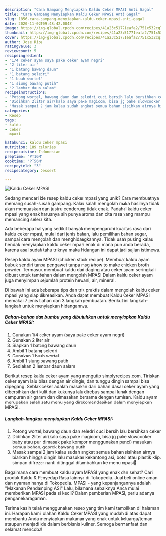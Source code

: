 ```yaml
---
description: "Cara Gampang Menyiapkan Kaldu Ceker MPASI Anti Gagal"
title: "Cara Gampang Menyiapkan Kaldu Ceker MPASI Anti Gagal"
slug: 1856-cara-gampang-menyiapkan-kaldu-ceker-mpasi-anti-gagal
date: 2020-11-02T09:48:42.004Z
image: https://img-global.cpcdn.com/recipes/41a23c51771eafa2/751x532cq70/kaldu-ceker-mpasi-foto-resep-utama.jpg
thumbnail: https://img-global.cpcdn.com/recipes/41a23c51771eafa2/751x532cq70/kaldu-ceker-mpasi-foto-resep-utama.jpg
cover: https://img-global.cpcdn.com/recipes/41a23c51771eafa2/751x532cq70/kaldu-ceker-mpasi-foto-resep-utama.jpg
author: Jose Rios
ratingvalue: 3
reviewcount: 5
recipeingredient:
- "1/4 ceker ayam saya pake ceker ayam negri"
- "2 liter air"
- "1 batang bawang daun"
- "1 batang seledri"
- "1 buah wortel"
- "1 siung bawang putih"
- "2 lembar daun salam"
recipeinstructions:
- "Potong wortel, bawang daun dan seledri cuci bersih lalu bersihkan ceker"
- "Didihkan 2liter air(kalo saya pake magicom, bisa jg pake slowcooker baby atau pun dimasak pake kompor menggunakan panci) masukan semua bahan, geprek bawang putih"
- "Masak sampai 2 jam kalau sudah angkat semua bahan sisihkan airnya biarkan hingga dingin lalu masukan kekantong asi, botol atau plastik klip. simpan difrezer nanti ditinggal ditambahkan ke menu mpasi🙂"
categories:
- Resep
tags:
- kaldu
- ceker
- mpasi

katakunci: kaldu ceker mpasi 
nutrition: 189 calories
recipecuisine: Indonesian
preptime: "PT16M"
cooktime: "PT56M"
recipeyield: "3"
recipecategory: Dessert

---
```



![Kaldu Ceker MPASI](https://img-global.cpcdn.com/recipes/41a23c51771eafa2/751x532cq70/kaldu-ceker-mpasi-foto-resep-utama.jpg)

Sedang mencari ide resep kaldu ceker mpasi yang unik? Cara membuatnya memang susah-susah gampang. Kalau salah mengolah maka hasilnya tidak akan memuaskan dan justru cenderung tidak enak. Padahal kaldu ceker mpasi yang enak harusnya sih punya aroma dan cita rasa yang mampu memancing selera kita.

Ada beberapa hal yang sedikit banyak mempengaruhi kualitas rasa dari kaldu ceker mpasi, mulai dari jenis bahan, lalu pemilihan bahan segar, sampai cara mengolah dan menghidangkannya. Tidak usah pusing kalau hendak menyiapkan kaldu ceker mpasi enak di mana pun anda berada, karena asal sudah tahu triknya maka hidangan ini dapat jadi sajian istimewa.

Resep kaldu ayam MPASI (chicken stock recipe). Membuat kaldu ayam bubuk sendiri tanpa pengawet tanpa msg #how to make chicken broth powder. Termasuk membuat kaldu dari daging atau ceker ayam seringkali dibuat untuk tambahan dalam mengolah MPASI Dalam kaldu ceker ayam juga menyimpan sejumlah protein hewani, air, mineral.


Di bawah ini ada beberapa tips dan trik praktis dalam mengolah kaldu ceker mpasi yang siap dikreasikan. Anda dapat membuat Kaldu Ceker MPASI memakai 7 jenis bahan dan 3 langkah pembuatan. Berikut ini langkah-langkah untuk menyiapkan hidangannya.

<!--inarticleads1-->

##### Bahan-bahan dan bumbu yang dibutuhkan untuk menyiapkan Kaldu Ceker MPASI:

1. Gunakan 1/4 ceker ayam (saya pake ceker ayam negri)
1. Gunakan 2 liter air
1. Siapkan 1 batang bawang daun
1. Ambil 1 batang seledri
1. Gunakan 1 buah wortel
1. Ambil 1 siung bawang putih
1. Sediakan 2 lembar daun salam


Berikut resep kaldu ceker ayam yang mengutip simplyrecipes.com. Tiriskan ceker ayam lalu bilas dengan air dingin, dan tunggu dingin sampai bisa dipegang. Seblak ceker adalah masakan dari bahan dasar ceker ayam yang dibersihkan dari kulit dan kukunya lalu direbus sampai lunak dengan campuran air garam dan dimasakan bersama dengan tumisan. Kaldu ayam merupakan salah satu menu yang direkomendasikan dalam menyiapkan MPASI. 

<!--inarticleads2-->

##### Langkah-langkah menyiapkan Kaldu Ceker MPASI:

1. Potong wortel, bawang daun dan seledri cuci bersih lalu bersihkan ceker
1. Didihkan 2liter air(kalo saya pake magicom, bisa jg pake slowcooker baby atau pun dimasak pake kompor menggunakan panci) masukan semua bahan, geprek bawang putih
1. Masak sampai 2 jam kalau sudah angkat semua bahan sisihkan airnya biarkan hingga dingin lalu masukan kekantong asi, botol atau plastik klip. simpan difrezer nanti ditinggal ditambahkan ke menu mpasi🙂


Bagaimana cara membuat kaldu ayam MPASI yang enak dan sehat? Cari produk Kaldu &amp; Penyedap Rasa lainnya di Tokopedia. Jual beli online aman dan nyaman hanya di Tokopedia. MPASI - yang kepanjangannya adalah &#34;Makanan Pendamping ASI&#34; Lalu, bilamana sebaiknya Anda mulai memberikan MPASI pada si kecil? Dalam pemberian MPASI, perlu adanya penganekaragaman. 

Terima kasih telah menggunakan resep yang tim kami tampilkan di halaman ini. Harapan kami, olahan Kaldu Ceker MPASI yang mudah di atas dapat membantu Anda menyiapkan makanan yang enak untuk keluarga/teman ataupun menjadi ide dalam berbisnis kuliner. Semoga bermanfaat dan selamat mencoba!
